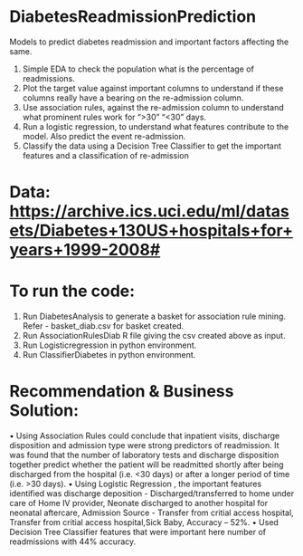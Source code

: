 # DiabetesReadmissionPrediction
Models to predict diabetes readmission and important factors affecting the same.

1.	Simple EDA to check the population what is the percentage of readmissions.
2.	Plot the target value against important columns to understand if these columns really have a bearing on the re-admission column.
3.	Use association rules, against the re-admission column to understand what prominent rules work for “>30” “<30” days.
4.	Run a logistic regression, to understand what features contribute to the model. Also predict the event re-admission.
5.	Classify the data using a Decision Tree Classifier to get the important features and a classification of re-admission

# Data: https://archive.ics.uci.edu/ml/datasets/Diabetes+130US+hospitals+for+years+1999-2008# 

# To run the code:

1. Run DiabetesAnalysis to generate a basket for association rule mining. Refer - basket_diab.csv for basket created.
2. Run AssociationRulesDiab R file giving the csv created above as input.
3. Run Logisticregression in python environment.
4. Run ClassifierDiabetes in python environment.

# Recommendation & Business Solution:
•	Using Association Rules could conclude that inpatient visits, discharge disposition and admission type were 
strong predictors of readmission. It was found that the number of laboratory tests and discharge disposition together 
predict whether the patient will be readmitted shortly after being discharged from the hospital (i.e. <30 days) 
or after a longer period of time (i.e. >30 days).
•	Using Logistic Regression , the important features identified was discharge deposition - 
Discharged/transferred to home under care of Home IV provider, Neonate discharged to another hospital for neonatal aftercare,
Admission Source - Transfer from critial access hospital, Transfer from critial access hospital,Sick Baby, Accuracy – 52%.
•	Used Decision Tree Classifier features that were important here number of readmissions with 44% accuracy.

